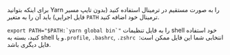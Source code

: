 برای اینکه بتوانید Yarn را به صورت مستقیم در ترمینال استفاده کنید (بدون تایپ مسیر فایل اجرایی) باید آن را به متغیر `PATH` ترمینال خود اضافه کنید.

<bdi> ``export PATH="$PATH:`yarn global bin`"``</bdi> را به فایل تنظیمات shell خود استفاده کنید، بسته به shell انتخابی شما این فایل ممکن است: <bdi> `.profile`, `.bashrc`, `.zshrc` </bdi> و یا فایل دیگری باشد.
